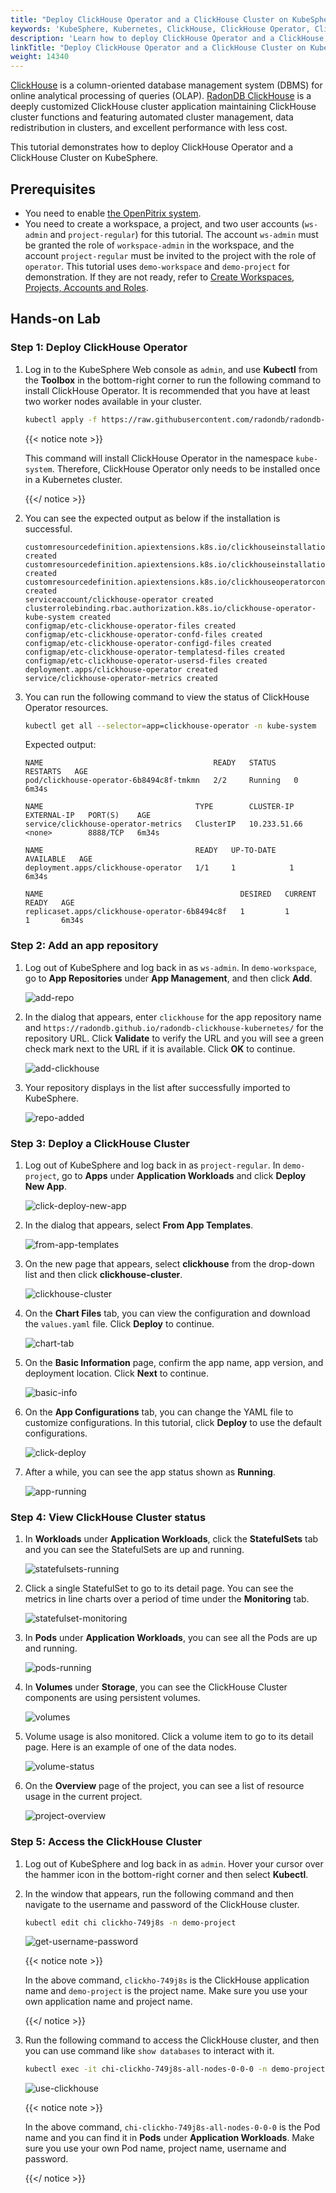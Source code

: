 ```yaml
---
title: "Deploy ClickHouse Operator and a ClickHouse Cluster on KubeSphere"
keywords: 'KubeSphere, Kubernetes, ClickHouse, ClickHouse Operator, ClickHouse Cluster'
description: 'Learn how to deploy ClickHouse Operator and a ClickHouse Cluster on KubeSphere.'
linkTitle: "Deploy ClickHouse Operator and a ClickHouse Cluster on KubeSphere"
weight: 14340
---
```


[ClickHouse](https://clickhouse.tech/) is a column-oriented database management system (DBMS) for online analytical processing of queries (OLAP). [RadonDB ClickHouse](https://github.com/radondb/radondb-clickhouse-kubernetes) is a deeply customized ClickHouse cluster application maintaining ClickHouse cluster functions and featuring automated cluster management, data redistribution in clusters, and excellent performance with less cost.

This tutorial demonstrates how to deploy ClickHouse Operator and a ClickHouse Cluster on KubeSphere.

## Prerequisites

- You need to enable [the OpenPitrix system](../../../pluggable-components/app-store/).
- You need to create a workspace, a project, and two user accounts (`ws-admin` and `project-regular`) for this tutorial. The account `ws-admin` must be granted the role of `workspace-admin` in the workspace, and the account `project-regular` must be invited to the project with the role of `operator`. This tutorial uses `demo-workspace` and `demo-project` for demonstration. If they are not ready, refer to [Create Workspaces, Projects, Accounts and Roles](../../../quick-start/create-workspace-and-project/).

## Hands-on Lab

### Step 1: Deploy ClickHouse Operator

1. Log in to the KubeSphere Web console as `admin`, and use **Kubectl** from the **Toolbox** in the bottom-right corner to run the following command to install ClickHouse Operator. It is recommended that you have at least two worker nodes available in your cluster.

   ```bash
   kubectl apply -f https://raw.githubusercontent.com/radondb/radondb-clickhouse-kubernetes/master/clickhouse-operator-install.yml
   ```

   {{< notice note >}}

   This command will install ClickHouse Operator in the namespace `kube-system`. Therefore, ClickHouse Operator only needs to be installed once in a Kubernetes cluster.

   {{</ notice >}}

2. You can see the expected output as below if the installation is successful.

   ```
   customresourcedefinition.apiextensions.k8s.io/clickhouseinstallations.clickhouse.qingcloud.com created
   customresourcedefinition.apiextensions.k8s.io/clickhouseinstallationtemplates.clickhouse.qingcloud.com created
   customresourcedefinition.apiextensions.k8s.io/clickhouseoperatorconfigurations.clickhouse.qingcloud.com created
   serviceaccount/clickhouse-operator created
   clusterrolebinding.rbac.authorization.k8s.io/clickhouse-operator-kube-system created
   configmap/etc-clickhouse-operator-files created
   configmap/etc-clickhouse-operator-confd-files created
   configmap/etc-clickhouse-operator-configd-files created
   configmap/etc-clickhouse-operator-templatesd-files created
   configmap/etc-clickhouse-operator-usersd-files created
   deployment.apps/clickhouse-operator created
   service/clickhouse-operator-metrics created
   ```
   
3. You can run the following command to view the status of ClickHouse Operator resources.

   ```bash
   kubectl get all --selector=app=clickhouse-operator -n kube-system
   ```

   Expected output:

   ```
   NAME                                      READY   STATUS    RESTARTS   AGE
   pod/clickhouse-operator-6b8494c8f-tmkmn   2/2     Running   0          6m34s
   
   NAME                                  TYPE        CLUSTER-IP     EXTERNAL-IP   PORT(S)    AGE
   service/clickhouse-operator-metrics   ClusterIP   10.233.51.66   <none>        8888/TCP   6m34s
   
   NAME                                  READY   UP-TO-DATE   AVAILABLE   AGE
   deployment.apps/clickhouse-operator   1/1     1            1           6m34s
   
   NAME                                            DESIRED   CURRENT   READY   AGE
   replicaset.apps/clickhouse-operator-6b8494c8f   1         1         1       6m34s
   ```

### Step 2: Add an app repository

1. Log out of KubeSphere and log back in as `ws-admin`. In `demo-workspace`, go to **App Repositories** under **App Management**, and then click **Add**.

   ![add-repo](/images/docs/appstore/external-apps/deploy-clickhouse/add-repo.png)

2. In the dialog that appears, enter `clickhouse` for the app repository name and `https://radondb.github.io/radondb-clickhouse-kubernetes/` for the repository URL. Click **Validate** to verify the URL and you will see a green check mark next to the URL if it is available. Click **OK** to continue.

   ![add-clickhouse](/images/docs/appstore/external-apps/deploy-clickhouse/add-clickhouse.png)

3. Your repository displays in the list after successfully imported to KubeSphere.

   ![repo-added](/images/docs/appstore/external-apps/deploy-clickhouse/repo-added.png)

### Step 3: Deploy a ClickHouse Cluster

1. Log out of KubeSphere and log back in as `project-regular`. In `demo-project`, go to **Apps** under **Application Workloads** and click **Deploy New App**.

   ![click-deploy-new-app](/images/docs/appstore/external-apps/deploy-clickhouse/click-deploy-new-app.png)

2. In the dialog that appears, select **From App Templates**.

   ![from-app-templates](/images/docs/appstore/external-apps/deploy-clickhouse/from-app-templates.png)

3. On the new page that appears, select **clickhouse** from the drop-down list and then click **clickhouse-cluster**.

   ![clickhouse-cluster](/images/docs/appstore/external-apps/deploy-clickhouse/clickhouse-cluster.png)

4. On the **Chart Files** tab, you can view the configuration and download the `values.yaml` file. Click **Deploy** to continue.

   ![chart-tab](/images/docs/appstore/external-apps/deploy-clickhouse/chart-tab.png)

5. On the **Basic Information** page, confirm the app name, app version, and deployment location. Click **Next** to continue.

   ![basic-info](/images/docs/appstore/external-apps/deploy-clickhouse/basic-info.png)

6. On the **App Configurations** tab, you can change the YAML file to customize configurations. In this tutorial, click **Deploy** to use the default configurations.

   ![click-deploy](/images/docs/appstore/external-apps/deploy-clickhouse/click-deploy.png)

7. After a while, you can see the app status shown as **Running**.

   ![app-running](/images/docs/appstore/external-apps/deploy-clickhouse/app-running.png)

### Step 4: View ClickHouse Cluster status

1. In **Workloads** under **Application Workloads**, click the **StatefulSets** tab and you can see the StatefulSets are up and running.

   ![statefulsets-running](/images/docs/appstore/external-apps/deploy-clickhouse/statefulsets-running.png)

3. Click a single StatefulSet to go to its detail page. You can see the metrics in line charts over a period of time under the **Monitoring** tab.

   ![statefulset-monitoring](/images/docs/appstore/external-apps/deploy-clickhouse/statefulset-monitoring.png)

3. In **Pods** under **Application Workloads**, you can see all the Pods are up and running.

   ![pods-running](/images/docs/appstore/external-apps/deploy-clickhouse/pods-running.png)

4. In **Volumes** under **Storage**, you can see the ClickHouse Cluster components are using persistent volumes.

   ![volumes](/images/docs/appstore/external-apps/deploy-clickhouse/volumes.png)

5. Volume usage is also monitored. Click a volume item to go to its detail page. Here is an example of one of the data nodes.

   ![volume-status](/images/docs/appstore/external-apps/deploy-clickhouse/volume-status.png)

6. On the **Overview** page of the project, you can see a list of resource usage in the current project.

   ![project-overview](/images/docs/appstore/external-apps/deploy-clickhouse/project-overview.png)

### Step 5: Access the ClickHouse Cluster

1. Log out of KubeSphere and log back in as `admin`. Hover your cursor over the hammer icon in the bottom-right corner and then select **Kubectl**.

2. In the window that appears, run the following command and then navigate to the username and password of the ClickHouse cluster.

   ```bash
   kubectl edit chi clickho-749j8s -n demo-project
   ```

   ![get-username-password](/images/docs/appstore/external-apps/deploy-clickhouse/get-username-password.png)

   {{< notice note >}}

   In the above command, `clickho-749j8s` is the ClickHouse application name and `demo-project` is the project name. Make sure you use your own application name and project name.

   {{</ notice >}}

3. Run the following command to access the ClickHouse cluster, and then you can use command like `show databases` to interact with it.

   ```bash
   kubectl exec -it chi-clickho-749j8s-all-nodes-0-0-0 -n demo-project -- clickhouse-client --user=clickhouse --password=c1ickh0use0perator
   ```

   ![use-clickhouse](/images/docs/appstore/external-apps/deploy-clickhouse/use-clickhouse.png)

   {{< notice note >}}

   In the above command, `chi-clickho-749j8s-all-nodes-0-0-0` is the Pod name and you can find it in **Pods** under **Application Workloads**. Make sure you use your own Pod name, project name, username and password.

   {{</ notice >}}

